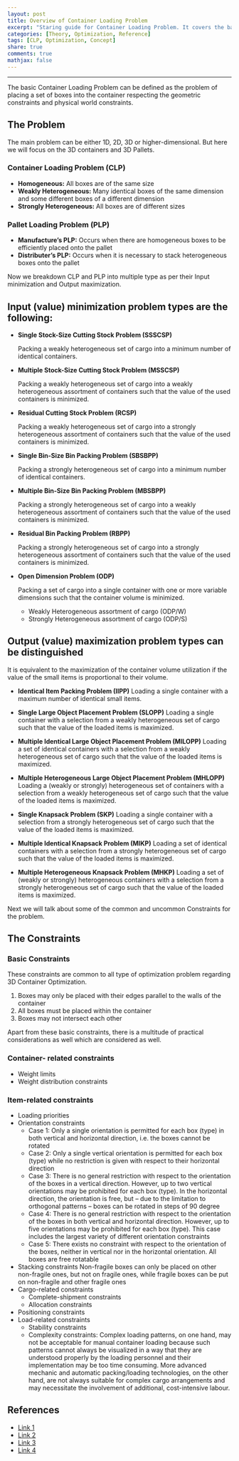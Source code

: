 ```yaml
---
layout: post
title: Overview of Container Loading Problem
excerpt: "Staring guide for Container Loading Problem. It covers the basic theoretical concepts to kickstart with this problem."
categories: [Theory, Optimization, Reference]
tags: [CLP, Optimization, Concept]
share: true
comments: true
mathjax: false
---
```



---

The basic Container Loading Problem can be defined as the problem of placing a set of boxes into the container respecting the geometric constraints and physical world constraints.

## The Problem

The main problem can be either 1D, 2D, 3D or higher-dimensional. But here we will focus on the 3D containers and 3D Pallets.

### Container Loading Problem (CLP)

- **Homogeneous:** All boxes are of the same size
- **Weakly Heterogeneous:** Many identical boxes of the same dimension and some different boxes of a different dimension
- **Strongly Heterogeneous:** All boxes are of different sizes

### Pallet Loading Problem (PLP)

- **Manufacture’s PLP:** Occurs when there are homogeneous boxes to be efficiently placed onto the pallet
- **Distributer’s PLP:** Occurs when it is necessary to stack heterogeneous boxes onto the pallet

Now we breakdown CLP and PLP into multiple type as per their Input minimization and Output maximization.

## Input (value) minimization problem types are the following:

- **Single Stock-Size Cutting Stock Problem (SSSCSP)**
  
  Packing a weakly heterogeneous set of cargo into a minimum number of identical containers.

- **Multiple Stock-Size Cutting Stock Problem (MSSCSP)**
  
  Packing a weakly heterogeneous set of cargo into a weakly heterogeneous assortment of containers such that the value of the used containers is minimized.

- **Residual Cutting Stock Problem (RCSP)**
  
  Packing a weakly heterogeneous set of cargo into a strongly heterogeneous assortment of containers such that the value of the used containers is minimized.

- **Single Bin-Size Bin Packing Problem (SBSBPP)**
  
  Packing a strongly heterogeneous set of cargo into a minimum number of identical containers.

- **Multiple Bin-Size Bin Packing Problem (MBSBPP)**
  
  Packing a strongly heterogeneous set of cargo into a weakly heterogeneous assortment of containers such that the value of the used containers is minimized.

- **Residual Bin Packing Problem (RBPP)**
  
  Packing a strongly heterogeneous set of cargo into a strongly heterogeneous assortment of containers such that the value of the used containers is minimized.

- **Open Dimension Problem (ODP)**
  
  Packing a set of cargo into a single container with one or more variable dimensions such that the container volume is minimized.
  - Weakly Heterogeneous assortment of cargo (ODP/W)
  - Strongly Heterogeneous assortment of cargo (ODP/S)

## Output (value) maximization problem types can be distinguished

It is equivalent to the maximization of the container volume utilization if the value of the small items is proportional to their volume.

- **Identical Item Packing Problem (IIPP)**
  Loading a single container with a maximum number of identical small items.

- **Single Large Object Placement Problem (SLOPP)**
  Loading a single container with a selection from a weakly heterogeneous set of cargo such that the value of the loaded items is maximized.

- **Multiple Identical Large Object Placement Problem (MILOPP)**
  Loading a set of identical containers with a selection from a weakly heterogeneous set of cargo such that the value of the loaded items is maximized.

- **Multiple Heterogeneous Large Object Placement Problem (MHLOPP)**
  Loading a (weakly or strongly) heterogeneous set of containers with a selection from a weakly heterogeneous set of cargo such that the value of the loaded items is maximized.

- **Single Knapsack Problem (SKP)**
  Loading a single container with a selection from a strongly heterogeneous set of cargo such that the value of the loaded items is maximized.

- **Multiple Identical Knapsack Problem (MIKP)**
  Loading a set of identical containers with a selection from a strongly heterogeneous set of cargo such that the value of the loaded items is maximized.

- **Multiple Heterogeneous Knapsack Problem (MHKP)**
  Loading a set of (weakly or strongly) heterogeneous containers with a selection from a strongly heterogeneous set of cargo such that the value of the loaded items is maximized.

Next we will talk about some of the common and uncommon Constraints for the problem.

## The Constraints

### Basic Constraints

These constraints are common to all type of optimization problem regarding 3D Container Optimization.
1. Boxes may only be placed with their edges parallel to the walls of the container
2. All boxes must be placed within the container
3. Boxes may not intersect each other

Apart from these basic constraints, there is a multitude of practical considerations as well which are considered as well.

### Container- related constraints

- Weight limits
- Weight distribution constraints


### Item-related constraints

- Loading priorities
- Orientation constraints
  - Case 1: Only a single orientation is permitted for each box (type) in both vertical and horizontal direction, i.e. the boxes cannot be rotated
  - Case 2: Only a single vertical orientation is permitted for each box (type) while no restriction is given with respect to their horizontal direction
  - Case 3: There is no general restriction with respect to the orientation of the boxes in a vertical direction. However, up to two vertical orientations may be prohibited for each box (type). In the horizontal direction, the orientation is free, but – due to the limitation to orthogonal patterns – boxes can be rotated in steps of 90 degree
  - Case 4: There is no general restriction with respect to the orientation of the boxes in both vertical and horizontal direction. However, up to five orientations may be prohibited for each box (type). This case includes the largest variety of different orientation constraints
  - Case 5: There exists no constraint with respect to the orientation of the boxes, neither in vertical nor in the horizontal orientation. All boxes are free rotatable
- Stacking constraints
  Non-fragile boxes can only be placed on other non-fragile ones, but not on fragile ones, while fragile boxes can be put on non-fragile and other fragile ones
- Cargo-related constraints
  - Complete-shipment constraints
  - Allocation constraints
- Positioning constraints
- Load-related constraints
  - Stability constraints
  - Complexity constraints: Complex loading patterns, on one hand, may not be acceptable for manual container loading because such patterns cannot always be visualized in a way that they are understood properly by the loading personnel and their implementation may be too time consuming. More advanced mechanic and automatic packing/loading technologies, on the other hand, are not always suitable for complex cargo arrangements and may necessitate the involvement of additional, cost-intensive labour.

## References

- [Link 1](https://www.scielo.br/scielo.php?script=sci_arttext&pid=S0101-74382015000100001#:~:text=The%20basic%20Container%20Loading%20Problem%20can%20be%20defined%20as%20the,the%20dimensions%20of%20the%20container.)
- [Link 2](https://dialnet.unirioja.es/descarga/articulo/5403327.pdf)
- [Link 3](https://eprints.soton.ac.uk/364226/1/A%2520Comparative%2520Review%2520of%25203D%2520Container%2520Loading%2520Algorithms.pdf)
- [Link 4](https://www.sciencedirect.com/science/article/abs/pii/S037722171200937X?via%3Dihub)
  

